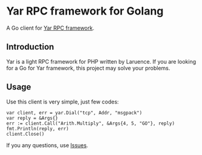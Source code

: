 # Yar RPC framework for Golang

A Go client for [Yar RPC framework](https://github.com/laruence/yar).

## Introduction

Yar is a light RPC framework for PHP written by Laruence. 
If you are looking for a Go for Yar framework, this project may
solve your problems.

## Usage

Use this client is very simple, just few codes:

```golang
var client, err = yar.Dial("tcp", Addr, "msgpack")
var reply = &Args{}
err := client.Call("Arith.Multiply", &Args{4, 5, "GO"}, reply)
fmt.Println(reply, err)
client.Close()
```

If you any questions, use [Issues](https://github.com/gyf19/yar-go/issues).

